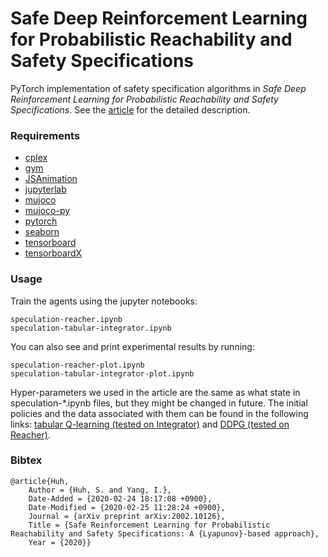 # Safe Deep Reinforcement Learning for Probabilistic Reachability and Safety Specifications

PyTorch implementation of safety specification algorithms in _Safe Deep Reinforcement Learning for Probabilistic Reachability and Safety Specifications_. See the [article](https://arxiv.org/abs/2002.10126) for the detailed description.

### Requirements
* [cplex](https://pypi.org/project/cplex/)
* [gym](https://github.com/openai/gym)
* [JSAnimation](https://pypi.org/project/JSAnimation/)
* [jupyterlab](https://github.com/jupyterlab/jupyterlab)
* [mujoco](http://www.mujoco.org/)
* [mujoco-py](https://github.com/openai/mujoco-py)
* [pytorch](https://pytorch.org/)
* [seaborn](https://seaborn.pydata.org/)
* [tensorboard](https://www.tensorflow.org/tensorboard)
* [tensorboardX](https://github.com/lanpa/tensorboardX)

### Usage
Train the agents using the jupyter notebooks:
```
speculation-reacher.ipynb
speculation-tabular-integrator.ipynb
```
You can also see and print experimental results by running:
```
speculation-reacher-plot.ipynb
speculation-tabular-integrator-plot.ipynb
```

Hyper-parameters we used in the article are the same as what state in speculation-*.ipynb files, but they might be changed in future.
The initial policies and the data associated with them can be found in the following links: [tabular Q-learning (tested on Integrator)](https://drive.google.com/file/d/1_Yejd_B_kvmYxxsD6ffZZHgpsR-KosgE/view?usp=sharing) and [DDPG (tested on Reacher)](https://drive.google.com/file/d/1NFop4eL_6EjdiwmWGyh6hnOp746eEZDj/view?usp=sharing).

### Bibtex
```
@article{Huh,
	Author = {Huh, S. and Yang, I.},
	Date-Added = {2020-02-24 18:17:08 +0900},
	Date-Modified = {2020-02-25 11:28:24 +0900},
	Journal = {arXiv preprint arXiv:2002.10126},
	Title = {Safe Reinforcement Learning for Probabilistic Reachability and Safety Specifications: A {Lyapunov}-based approach},
	Year = {2020}}
```

